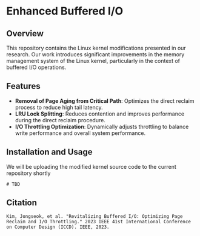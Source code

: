 # Enhanced Buffered I/O

## Overview
This repository contains the Linux kernel modifications presented in our research. Our work introduces significant improvements in the memory management system of the Linux kernel, particularly in the context of buffered I/O operations.

## Features
- **Removal of Page Aging from Critical Path**: Optimizes the direct reclaim process to reduce high tail latency.
- **LRU Lock Splitting**: Reduces contention and improves performance during the direct reclaim procedure.
- **I/O Throttling Optimization**: Dynamically adjusts throttling to balance write performance and overall system performance.

## Installation and Usage
We will be uploading the modified kernel source code to the current repository shortly

```
# TBD
```

## Citation
```
Kim, Jongseok, et al. "Revitalizing Buffered I/O: Optimizing Page Reclaim and I/O Throttling." 2023 IEEE 41st International Conference on Computer Design (ICCD). IEEE, 2023.
```
